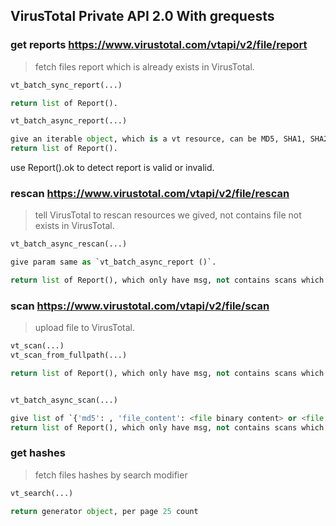 
## VirusTotal Private API 2.0 With grequests


### get reports  https://www.virustotal.com/vtapi/v2/file/report

>fetch files report which is already exists in VirusTotal.

```python
vt_batch_sync_report(...)

return list of Report().
```

```python
vt_batch_async_report(...)

give an iterable object, which is a vt resource, can be MD5, SHA1, SHA256, vt_scan_id.
return list of Report().
```

use Report().ok to detect report is valid or invalid.

### rescan https://www.virustotal.com/vtapi/v2/file/rescan

> tell VirusTotal to rescan resources we gived, not contains file not exists in VirusTotal.

```python
vt_batch_async_rescan(...)

give param same as `vt_batch_async_report ()`.

return list of Report(), which only have msg, not contains scans which is vendor's results.
```


### scan https://www.virustotal.com/vtapi/v2/file/scan

>upload file to VirusTotal.

```python
vt_scan(...)
vt_scan_from_fullpath(...)

return list of Report(), which only have msg, not contains scans which is vendor's results.
```

```python

vt_batch_async_scan(...)

give list of `{'md5': , 'file_content': <file binary content> or <file open handler> , 'file_name':<optional>}` 
return list of Report(), which only have msg, not contains scans which is vendor's results.
``` 

### get hashes

> fetch files hashes by search modifier

```python
vt_search(...)

return generator object, per page 25 count
```
